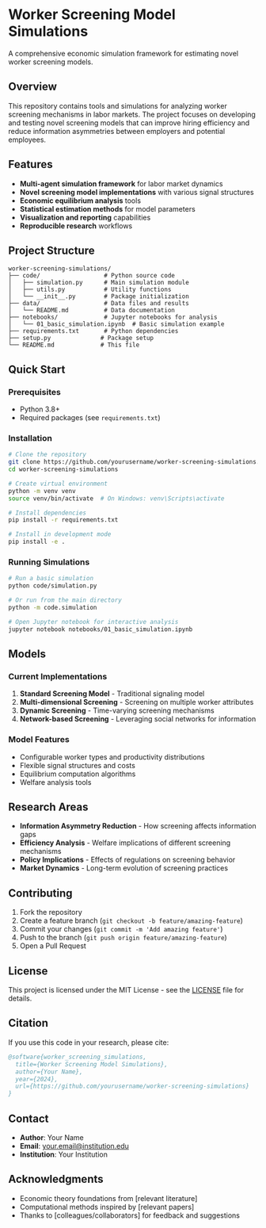 # Worker Screening Model Simulations

A comprehensive economic simulation framework for estimating novel worker screening models.

## Overview

This repository contains tools and simulations for analyzing worker screening mechanisms in labor markets. The project focuses on developing and testing novel screening models that can improve hiring efficiency and reduce information asymmetries between employers and potential employees.

## Features

- **Multi-agent simulation framework** for labor market dynamics
- **Novel screening model implementations** with various signal structures
- **Economic equilibrium analysis** tools
- **Statistical estimation methods** for model parameters
- **Visualization and reporting** capabilities
- **Reproducible research** workflows

## Project Structure

```
worker-screening-simulations/
├── code/                  # Python source code
│   ├── simulation.py      # Main simulation module
│   ├── utils.py           # Utility functions
│   └── __init__.py        # Package initialization
├── data/                  # Data files and results
│   └── README.md          # Data documentation
├── notebooks/             # Jupyter notebooks for analysis
│   └── 01_basic_simulation.ipynb  # Basic simulation example
├── requirements.txt       # Python dependencies
├── setup.py              # Package setup
└── README.md             # This file
```

## Quick Start

### Prerequisites

- Python 3.8+
- Required packages (see `requirements.txt`)

### Installation

```bash
# Clone the repository
git clone https://github.com/yourusername/worker-screening-simulations.git
cd worker-screening-simulations

# Create virtual environment
python -m venv venv
source venv/bin/activate  # On Windows: venv\Scripts\activate

# Install dependencies
pip install -r requirements.txt

# Install in development mode
pip install -e .
```

### Running Simulations

```bash
# Run a basic simulation
python code/simulation.py

# Or run from the main directory
python -m code.simulation

# Open Jupyter notebook for interactive analysis
jupyter notebook notebooks/01_basic_simulation.ipynb
```

## Models

### Current Implementations

1. **Standard Screening Model** - Traditional signaling model
2. **Multi-dimensional Screening** - Screening on multiple worker attributes
3. **Dynamic Screening** - Time-varying screening mechanisms
4. **Network-based Screening** - Leveraging social networks for information

### Model Features

- Configurable worker types and productivity distributions
- Flexible signal structures and costs
- Equilibrium computation algorithms
- Welfare analysis tools

## Research Areas

- **Information Asymmetry Reduction** - How screening affects information gaps
- **Efficiency Analysis** - Welfare implications of different screening mechanisms
- **Policy Implications** - Effects of regulations on screening behavior
- **Market Dynamics** - Long-term evolution of screening practices

## Contributing

1. Fork the repository
2. Create a feature branch (`git checkout -b feature/amazing-feature`)
3. Commit your changes (`git commit -m 'Add amazing feature'`)
4. Push to the branch (`git push origin feature/amazing-feature`)
5. Open a Pull Request

## License

This project is licensed under the MIT License - see the [LICENSE](LICENSE) file for details.

## Citation

If you use this code in your research, please cite:

```bibtex
@software{worker_screening_simulations,
  title={Worker Screening Model Simulations},
  author={Your Name},
  year={2024},
  url={https://github.com/yourusername/worker-screening-simulations}
}
```

## Contact

- **Author**: Your Name
- **Email**: your.email@institution.edu
- **Institution**: Your Institution

## Acknowledgments

- Economic theory foundations from [relevant literature]
- Computational methods inspired by [relevant papers]
- Thanks to [colleagues/collaborators] for feedback and suggestions

